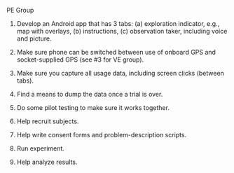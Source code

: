 PE Group

1. Develop an Android app that has 3 tabs:
(a) exploration indicator, e.g., map with
overlays, (b) instructions, (c) observation taker,
including voice and picture.

2. Make sure phone can be switched between use
of onboard GPS and socket-supplied GPS (see
#3 for VE group).

3. Make sure you capture all usage data, including
screen clicks (between tabs).

4. Find a means to dump the data once a trial is over.

5. Do some pilot testing to make sure it works
together.

6. Help recruit subjects.

7. Help write consent forms and problem-description scripts.

8. Run experiment.

9. Help analyze results.